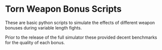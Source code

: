 # Torn Weapon Bonus Scripts

These are basic python scripts to simulate the effects of different weapon bonuses during variable length fights. 

Prior to the release of the full simulator these provided decent benchmarks for the quality of each bonus.
